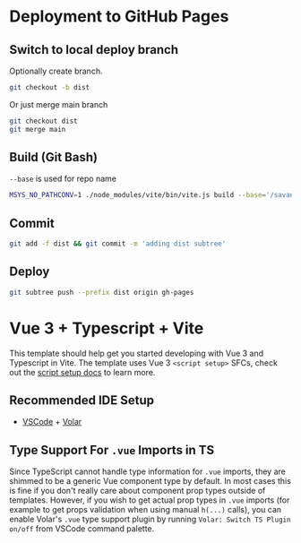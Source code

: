# Deployment to GitHub Pages

## Switch to local deploy branch

Optionally create branch.
```bash
git checkout -b dist
```

Or just merge main branch
```bash
git checkout dist
git merge main
```

## Build (Git Bash)
`--base` is used for repo name
```bash
MSYS_NO_PATHCONV=1 ./node_modules/vite/bin/vite.js build --base='/savango/'
```

## Commit
```bash
git add -f dist && git commit -m 'adding dist subtree'
```

## Deploy
```bash
git subtree push --prefix dist origin gh-pages
```


# Vue 3 + Typescript + Vite

This template should help get you started developing with Vue 3 and Typescript in Vite. The template uses Vue 3 `<script setup>` SFCs, check out the [script setup docs](https://v3.vuejs.org/api/sfc-script-setup.html#sfc-script-setup) to learn more.

## Recommended IDE Setup

- [VSCode](https://code.visualstudio.com/) + [Volar](https://marketplace.visualstudio.com/items?itemName=johnsoncodehk.volar)

## Type Support For `.vue` Imports in TS

Since TypeScript cannot handle type information for `.vue` imports, they are shimmed to be a generic Vue component type by default. In most cases this is fine if you don't really care about component prop types outside of templates. However, if you wish to get actual prop types in `.vue` imports (for example to get props validation when using manual `h(...)` calls), you can enable Volar's `.vue` type support plugin by running `Volar: Switch TS Plugin on/off` from VSCode command palette.
